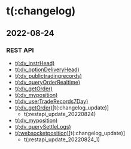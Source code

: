 # t(:changelog)   

## 2022-08-24
### REST API
- [t(:dv_instrHead)](#t-dv_instrhead) 
- [t(:dv_optionDeliveryHead)](#t-dv_optiondeliveryhead) 
- [t(:dv_publictradingrecords)](#t-dv_publictradingrecords) 
- [t(:dv_queryOrderRealtime)](#t-dv_queryorderrealtime) 
- [t(:dv_getOrder)](#t-dv_getorder)
- [t(:dv_myposition)](#t-dv_myposition)
- [t(:dv_userTradeRecords7Day)](#t-dv_usertraderecords7day)
- [t(:dv_getOrder)](#t-dv_getorder)[t(:changelog_update)]
  - t(:restapi_update_20220824)
- [t(:dv_myposition)](#t-dv_myposition) 
- [t(:dv_querySettleLogs)](#t-dv_querysettlelogs) 
- [t(:websocketposition)](#t-websocketposition)[t(:changelog_update)]
  - t(:restapi_update_20220824_1)

